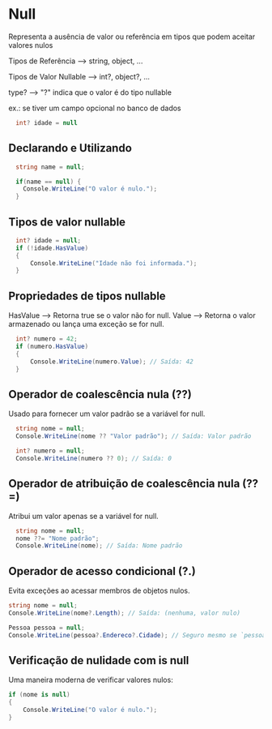 # Null

Representa a ausência de valor ou referência em tipos que podem aceitar valores nulos

Tipos de Referência     --> string, object, ...

Tipos de Valor Nullable --> int?, object?, ...

type? --> "?" indica que o valor é do tipo nullable

ex.: se tiver um campo opcional no banco de dados

```c#
  int? idade = null
```

## Declarando e Utilizando

```c#
  string name = null;

  if(name == null) {
    Console.WriteLine("O valor é nulo.");
  }
```

## Tipos de valor nullable

```c#
  int? idade = null;
  if (!idade.HasValue)
  {
      Console.WriteLine("Idade não foi informada.");
  }
```

## Propriedades de tipos nullable

HasValue -->	Retorna true se o valor não for null.
Value    -->	Retorna o valor armazenado ou lança uma exceção se for null.

```c#
  int? numero = 42;
  if (numero.HasValue)
  {
      Console.WriteLine(numero.Value); // Saída: 42
  }
```

## Operador de coalescência nula (??)

Usado para fornecer um valor padrão se a variável for null.

```c#
  string nome = null;
  Console.WriteLine(nome ?? "Valor padrão"); // Saída: Valor padrão

  int? numero = null;
  Console.WriteLine(numero ?? 0); // Saída: 0
```

## Operador de atribuição de coalescência nula (??=)

Atribui um valor apenas se a variável for null.

```c#
  string nome = null;
  nome ??= "Nome padrão";
  Console.WriteLine(nome); // Saída: Nome padrão
```

## Operador de acesso condicional (?.)

Evita exceções ao acessar membros de objetos nulos.

```c#
string nome = null;
Console.WriteLine(nome?.Length); // Saída: (nenhuma, valor nulo)

Pessoa pessoa = null;
Console.WriteLine(pessoa?.Endereco?.Cidade); // Seguro mesmo se `pessoa` for null
```

## Verificação de nulidade com is null

Uma maneira moderna de verificar valores nulos:

```c#
if (nome is null)
{
    Console.WriteLine("O valor é nulo.");
}
```
